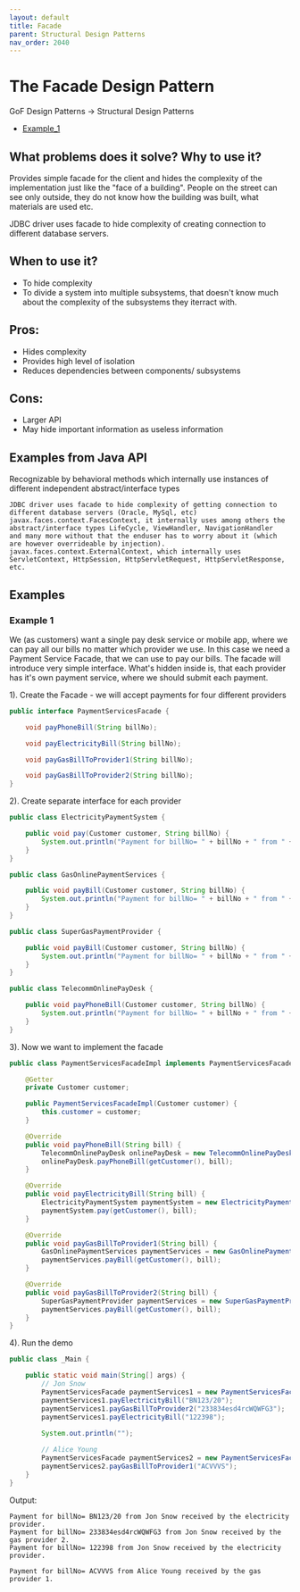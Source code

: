 ```yaml
---
layout: default
title: Facade
parent: Structural Design Patterns
nav_order: 2040
---
```


# The Facade Design Pattern

GoF Design Patterns -> Structural Design Patterns

- [Example_1](https://github.com/Iretha/ebook-design-patterns/tree/master/src/com/smdev/gof/structural/facade) 

## What problems does it solve? Why to use it?

Provides simple facade for the client and hides the complexity of the implementation just like the "face of 
a building". People on the street can see only outside, they do not know how the building was built, 
what materials are used etc.

JDBC driver uses facade to hide complexity of creating connection to different database servers.

## When to use it?

- To hide complexity
- To divide a system into multiple subsystems, that doesn't know much about the complexity of the subsystems they iterract with.

## Pros:
- Hides complexity
- Provides high level of isolation
- Reduces dependencies between components/ subsystems

## Cons:
- Larger API
- May hide important information as useless information

## Examples from Java API
Recognizable by behavioral methods which internally use instances of different independent abstract/interface types
```
JDBC driver uses facade to hide complexity of getting connection to different database servers (Oracle, MySql, etc)
javax.faces.context.FacesContext, it internally uses among others the abstract/interface types LifeCycle, ViewHandler, NavigationHandler 
and many more without that the enduser has to worry about it (which are however overrideable by injection).
javax.faces.context.ExternalContext, which internally uses ServletContext, HttpSession, HttpServletRequest, HttpServletResponse, etc.
```
## Examples

### Example 1
We (as customers) want a single pay desk service or mobile app, where we can pay all our bills no matter which provider we use.
In this case we need a Payment Service Facade, that we can use to pay our bills. The facade will introduce very simple interface. 
What's hidden inside is, that each provider has it's own payment service, where we should submit each payment.

1). Create the Facade - we will accept payments for four different providers
```java
public interface PaymentServicesFacade {

    void payPhoneBill(String billNo);

    void payElectricityBill(String billNo);

    void payGasBillToProvider1(String billNo);

    void payGasBillToProvider2(String billNo);
}
```
2). Create separate interface for each provider
```java
public class ElectricityPaymentSystem {

    public void pay(Customer customer, String billNo) {
        System.out.println("Payment for billNo= " + billNo + " from " + customer.getName() + " received by the electricity provider.");
    }
}
```

```java
public class GasOnlinePaymentServices {

    public void payBill(Customer customer, String billNo) {
        System.out.println("Payment for billNo= " + billNo + " from " + customer.getName() + " received by the gas provider 1.");
    }
}
```

```java
public class SuperGasPaymentProvider {

    public void payBill(Customer customer, String billNo) {
        System.out.println("Payment for billNo= " + billNo + " from " + customer.getName() + " received by the gas provider 2.");
    }
}
```
```java
public class TelecommOnlinePayDesk {

    public void payPhoneBill(Customer customer, String billNo) {
        System.out.println("Payment for billNo= " + billNo + " from " + customer.getName() + " received by the mobile services provider.");
    }
}
```
3). Now we want to implement the facade
```java
public class PaymentServicesFacadeImpl implements PaymentServicesFacade {

    @Getter
    private Customer customer;

    public PaymentServicesFacadeImpl(Customer customer) {
        this.customer = customer;
    }

    @Override
    public void payPhoneBill(String bill) {
        TelecommOnlinePayDesk onlinePayDesk = new TelecommOnlinePayDesk();
        onlinePayDesk.payPhoneBill(getCustomer(), bill);
    }

    @Override
    public void payElectricityBill(String bill) {
        ElectricityPaymentSystem paymentSystem = new ElectricityPaymentSystem();
        paymentSystem.pay(getCustomer(), bill);
    }

    @Override
    public void payGasBillToProvider1(String bill) {
        GasOnlinePaymentServices paymentServices = new GasOnlinePaymentServices();
        paymentServices.payBill(getCustomer(), bill);
    }

    @Override
    public void payGasBillToProvider2(String bill) {
        SuperGasPaymentProvider paymentServices = new SuperGasPaymentProvider();
        paymentServices.payBill(getCustomer(), bill);
    }
}
```

4). Run the demo
```java
public class _Main {

    public static void main(String[] args) {
        // Jon Snow
        PaymentServicesFacade paymentServices1 = new PaymentServicesFacadeImpl(new Customer("Jon Snow"));
        paymentServices1.payElectricityBill("BN123/20");
        paymentServices1.payGasBillToProvider2("233834esd4rcWQWFG3");
        paymentServices1.payElectricityBill("122398");
        
        System.out.println("");

        // Alice Young
        PaymentServicesFacade paymentServices2 = new PaymentServicesFacadeImpl(new Customer("Alice Young"));
        paymentServices2.payGasBillToProvider1("ACVVVS");
    }
}
```
Output:
```
Payment for billNo= BN123/20 from Jon Snow received by the electricity provider.
Payment for billNo= 233834esd4rcWQWFG3 from Jon Snow received by the gas provider 2.
Payment for billNo= 122398 from Jon Snow received by the electricity provider.

Payment for billNo= ACVVVS from Alice Young received by the gas provider 1.
```


